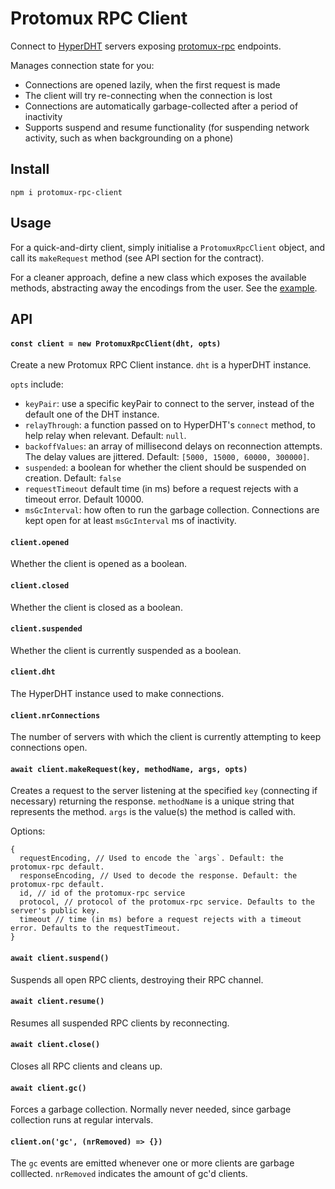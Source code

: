 # Protomux RPC Client

Connect to [HyperDHT](https://github.com/holepunchto/hyperdht) servers exposing [protomux-rpc](https://github.com/holepunchto/protomux-rpc) endpoints.

Manages connection state for you:
- Connections are opened lazily, when the first request is made
- The client will try re-connecting when the connection is lost
- Connections are automatically garbage-collected after a period of inactivity
- Supports suspend and resume functionality (for suspending network activity, such as when backgrounding on a phone)

## Install

```
npm i protomux-rpc-client
```

## Usage

For a quick-and-dirty client, simply initialise a `ProtomuxRpcClient` object, and call its `makeRequest` method (see API section for the contract).

For a cleaner approach, define a new class which exposes the available methods, abstracting away the encodings from the user. See the [example](example.js).

## API

#### `const client = new ProtomuxRpcClient(dht, opts)`

Create a new Protomux RPC Client instance. `dht` is a hyperDHT instance.

`opts` include:
- `keyPair`: use a specific keyPair to connect to the server, instead of the default one of the DHT instance.
- `relayThrough`: a function passed on to HyperDHT's `connect` method, to help relay when relevant. Default: `null`.
- `backoffValues`: an array of millisecond delays on reconnection attempts. The delay values are jittered. Default: `[5000, 15000, 60000, 300000]`.
- `suspended`: a boolean for whether the client should be suspended on creation. Default: `false`
- `requestTimeout` default time (in ms) before a request rejects with a timeout error. Default 10000.
- `msGcInterval`: how often to run the garbage collection. Connections are kept open for at least `msGcInterval` ms of inactivity.

#### `client.opened`

Whether the client is opened as a boolean.

#### `client.closed`

Whether the client is closed as a boolean.

#### `client.suspended`

Whether the client is currently suspended as a boolean.

#### `client.dht`

The HyperDHT instance used to make connections.

#### `client.nrConnections`

The number of servers with which the client is currently attempting to keep connections open.

#### `await client.makeRequest(key, methodName, args, opts)`

Creates a request to the server listening at the specified `key` (connecting if necessary) returning the response. `methodName` is a unique string that represents the method. `args` is the value(s) the method is called with.

Options:

```
{
  requestEncoding, // Used to encode the `args`. Default: the protomux-rpc default.
  responseEncoding, // Used to decode the response. Default: the protomux-rpc default.
  id, // id of the protomux-rpc service
  protocol, // protocol of the protomux-rpc service. Defaults to the server's public key.
  timeout // time (in ms) before a request rejects with a timeout error. Defaults to the requestTimeout.
}
```

#### `await client.suspend()`

Suspends all open RPC clients, destroying their RPC channel.

#### `await client.resume()`

Resumes all suspended RPC clients by reconnecting.

#### `await client.close()`

Closes all RPC clients and cleans up.

#### `await client.gc()`

Forces a garbage collection. Normally never needed, since garbage collection runs at regular intervals.

#### `client.on('gc', (nrRemoved) => {})`

The `gc` events are emitted whenever one or more clients are garbage colllected. `nrRemoved` indicates the amount of gc'd clients.
